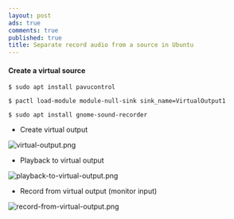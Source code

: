 ```yaml
---
layout: post
ads: true
comments: true
published: true
title: Separate record audio from a source in Ubuntu
---
```

#### Create a virtual source

```
$ sudo apt install pavucontrol

$ pactl load-module module-null-sink sink_name=VirtualOutput1

$ sudo apt install gnome-sound-recorder
```


- Create virtual output

![virtual-output.png]({{site.baseurl}}/media/virtual-output.png)


- Playback to virtual output

![playback-to-virtual-output.png]({{site.baseurl}}/media/playback-to-virtual-output.png)


- Record from virtual output (monitor input)

![record-from-virtual-output.png]({{site.baseurl}}/media/record-from-virtual-output.png)
